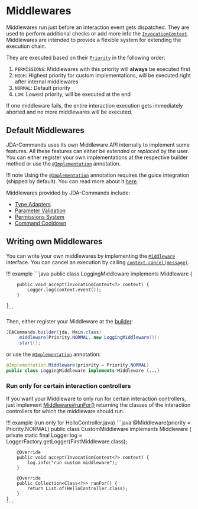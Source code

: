 # Middlewares
Middlewares run just before an interaction event gets dispatched. They are used to perform additional checks or add more 
info the [`InvocationContext`](https://kaktushose.github.io/jda-commands/javadocs/4/io.github.kaktushose.jda.commands.core/com/github/kaktushose/jda/commands/dispatching/context/InvocationContext.html).
Middlewares are intended to provide a flexible system for extending the execution chain.

They are executed based on their [`Priority`](https://kaktushose.github.io/jda-commands/javadocs/4/io.github.kaktushose.jda.commands.core/com/github/kaktushose/jda/commands/dispatching/middleware/Priority.html)
in the following order:

1. `PERMISSIONS`: Middlewares with this priority will **always** be executed first
2. `HIGH`: Highest priority for custom implementations, will be executed right after internal middlewares
3. `NORMAL`: Default priority
4. `LOW`: Lowest priority, will be executed at the end

If one middleware fails, the entire interaction execution gets immediately aborted and no more middlewares will be executed. 

## Default Middlewares
JDA-Commands uses its own Middleware API internally to implement some features. All these features can either be 
*extended* or *replaced* by the user. You can either register your own implementations at the respective builder method
or use the [`@Implementation`](https://kaktushose.github.io/jda-commands/javadocs/4/io.github.kaktushose.jda.commands.extension.guice/com/github/kaktushose/jda/commands/guice/Implementation.html) annotation.

!!! note
    Using the [`@Implementation`](https://kaktushose.github.io/jda-commands/javadocs/4/io.github.kaktushose.jda.commands.extension.guice/com/github/kaktushose/jda/commands/guice/Implementation.html)
    annotation requires the guice integration (shipped by default). You can read more about it [here](../di.md).

Middlewares provided by JDA-Commands include:

- [Type Adapters](./typeadapter.md)
- [Parameter Validation](./validator.md)
- [Permissions System](./permissions.md)
- [Command Cooldown](./cooldown.md)

## Writing own Middlewares

You can write your own middlewares by implementing the [`Middleware`](https://kaktushose.github.io/jda-commands/javadocs/4/io.github.kaktushose.jda.commands.core/com/github/kaktushose/jda/commands/dispatching/middleware/Middleware.html) interface.
You can cancel an execution by calling [`context.cancel(message)`](https://kaktushose.github.io/jda-commands/javadocs/4/io.github.kaktushose.jda.commands.core/com/github/kaktushose/jda/commands/dispatching/context/InvocationContext.html#cancel(net.dv8tion.jda.api.utils.messages.MessageCreateData)).


!!! example
    ```java
    public class LoggingMiddleware implements Middleware {
        
        public void accept(InvocationContext<?> context) {
            Logger.log(context.event());
        }

    }
    ```

Then, either register your Middleware at the [builder](https://kaktushose.github.io/jda-commands/javadocs/4/io.github.kaktushose.jda.commands.core/com/github/kaktushose/jda/commands/JDACBuilder.html#middleware(com.github.kaktushose.jda.commands.dispatching.middleware.Priority,com.github.kaktushose.jda.commands.dispatching.middleware.Middleware)):
```java
JDACommands.builder(jda, Main.class)
    .middleware(Priority.NORMAL, new LoggingMiddleware());
    .start();
```

or use the [`@Implementation`](https://kaktushose.github.io/jda-commands/javadocs/4/io.github.kaktushose.jda.commands.extension.guice/com/github/kaktushose/jda/commands/guice/Implementation.html)
annotation:
```java
@Implementation.Middleware(priority = Priority.NORMAL)
public class LoggingMiddleware implements Middleware {...}
```

### Run only for certain interaction controllers
If you want your Middleware to only run for certain interaction controllers, just implement [Middleware#runFor()](https://kaktushose.github.io/jda-commands/javadocs/4/io.github.kaktushose.jda.commands.core/com/github/kaktushose/jda/commands/dispatching/middleware/Middleware.html#runFor())
returning the classes of the interaction controllers for which the middleware should run.

!!! example (run only for HelloController.java)
    ```java
    @Middleware(priority = Priority.NORMAL)
    public class CustomMiddleware implements Middleware {
        private static final Logger log = LoggerFactory.getLogger(FirstMiddleware.class);

        @Override
        public void accept(InvocationContext<?> context) {
            log.info("run custom middleware");
        }
 
        @Override
        public Collection<Class<?>> runFor() {
            return List.of(HelloController.class);
        }
    }
    ```